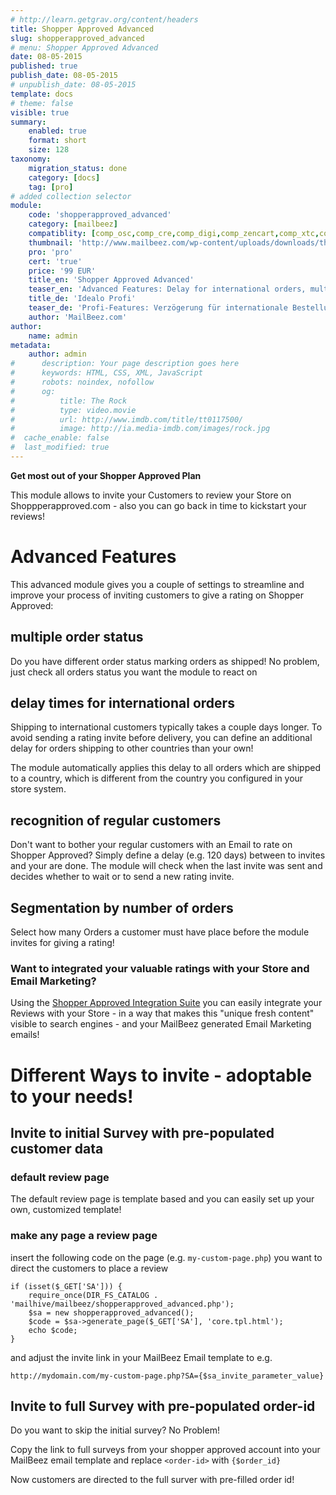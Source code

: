 ```yaml
---
# http://learn.getgrav.org/content/headers
title: Shopper Approved Advanced
slug: shopperapproved_advanced
# menu: Shopper Approved Advanced
date: 08-05-2015
published: true
publish_date: 08-05-2015
# unpublish_date: 08-05-2015
template: docs
# theme: false
visible: true
summary:
    enabled: true
    format: short
    size: 128
taxonomy:
    migration_status: done
    category: [docs]
    tag: [pro]
# added collection selector
module:
    code: 'shopperapproved_advanced'
    category: [mailbeez]
    compatiblity: [comp_osc,comp_cre,comp_digi,comp_zencart,comp_xtc,comp_gambio]
    thumbnail: 'http://www.mailbeez.com/wp-content/uploads/downloads/thumbnails/2013/06/top_64.png'
    pro: 'pro'
    cert: 'true'
    price: '99 EUR'
    title_en: 'Shopper Approved Advanced'
    teaser_en: 'Advanced Features: Delay for international orders, multiple Order status, recognition of regular customers'
    title_de: 'Idealo Profi'
    teaser_de: 'Profi-Features: Verzögerung für internationale Bestellungen, Stammkunden-Erkennung und mehr'
    author: 'MailBeez.com'  
author:
    name: admin
metadata:
    author: admin
#      description: Your page description goes here
#      keywords: HTML, CSS, XML, JavaScript
#      robots: noindex, nofollow
#      og:
#          title: The Rock
#          type: video.movie
#          url: http://www.imdb.com/title/tt0117500/
#          image: http://ia.media-imdb.com/images/rock.jpg
#  cache_enable: false
#  last_modified: true
---
```


**Get most out of your Shopper Approved Plan**

This module allows to invite your Customers to review your Store on Shoppperapproved.com - also you can go back in time to kickstart your reviews!

# Advanced Features

This advanced module gives you a couple of settings to streamline and improve your process of inviting customers to give a rating on Shopper Approved:

## multiple order status

Do you have different order status marking orders as shipped! No problem, just check all orders status you want the module to react on

## delay times for international orders

Shipping to international customers typically takes a couple days longer. To avoid sending a rating invite before delivery, you can define an additional delay for orders shipping to other countries than your own!

The module automatically applies this delay to all orders which are shipped to a country, which is different from the country you configured in your store system.

## recognition of regular customers

Don't want to bother your regular customers with an Email to rate on Shopper Approved? Simply define a delay (e.g. 120 days) between to invites and your are done. The module will check when the last invite was sent and decides whether to wait or to send a new rating invite.

## Segmentation by number of orders

Select how many Orders a customer must have place before the module invites for giving a rating!

### Want to integrated your valuable ratings with your Store and Email Marketing?

Using the [Shopper Approved Integration Suite](/documentation/configbeez/config_shopperapproved_integration/) you can easily integrate your Reviews with your Store - in a way that makes this "unique fresh content" visible to search engines - and your MailBeez generated Email Marketing emails!

# Different Ways to invite - adoptable to your needs!

## Invite to initial Survey with pre-populated customer data

### default review page

The default review page is template based and you can easily set up your own, customized template!

### make any page a review page

insert the following code on the page (e.g. `my-custom-page.php`) you want to direct the customers to place a review

```
if (isset($_GET['SA'])) {
    require_once(DIR_FS_CATALOG . 'mailhive/mailbeez/shopperapproved_advanced.php');
    $sa = new shopperapproved_advanced();
    $code = $sa->generate_page($_GET['SA'], 'core.tpl.html');
    echo $code;
}
```


and adjust the invite link in your MailBeez Email template to e.g.

`http://mydomain.com/my-custom-page.php?SA={$sa_invite_parameter_value}`

## Invite to full Survey with pre-populated order-id

Do you want to skip the initial survey? No Problem!

Copy the link to full surveys from your shopper approved account into your MailBeez email template and replace `<order-id>` with `{$order_id}`

Now customers are directed to the full surver with pre-filled order id!
